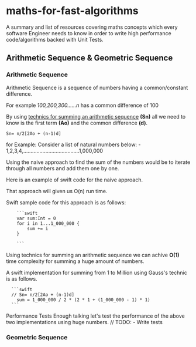 # maths-for-fast-algorithms
A summary and list of resources covering maths concepts which every software Engineer needs to know in order to write high performance code/algorithms backed with Unit Tests.

## Arithmetic Sequence & Geometric Sequence
### Arithmetic Sequence
Arithmetic Sequence is a sequence of numbers having a common/constant difference.

 For example
*100,200,300......n* has a common difference of 100

By using [technics for summing an arithmetic sequence](https://en.wikipedia.org/wiki/Arithmetic_progression#:~:text=An%20alternate%20form%20results%20from%20re%2Dinserting%20the%20substitution%3A,%3A) **(Sn)** 
all we need to know is the first term **(Ao)** and the common difference **(d)**.

`Sn= n/2[2Ao + (n-1)d]`

for Example: 
Consider a list of natural numbers below: - 
1,2,3,4,......................................1,000,000

Using the naive approach to find the sum of the numbers would be to iterate through all numbers and add them one by one.

Here is an example of swift code for the naive approach.

That approach will given us O(n) run time. 

Swift sample code for this approach is as follows: 

        ```swift
        var sum:Int = 0
        for i in 1...1_000_000 {
            sum += i
        }
       
        ```

Using technics for summing an arithmetic sequence we can achive **O(1)** time complexity for summing a huge amount of numbers.

A swift implementation for summing from 1 to Million using Gauss's technic is as follows.
      
      ```swift
      // Sn= n/2[2Ao + (n-1)d]
        sum = 1_000_000 / 2 * (2 * 1 + (1_000_000 - 1) * 1)
      ```
      

Performance Tests
  Enough talking let's test the performance of the above two implementations using huge numbers.
  // TODO: - Write tests
      



### Geometric Sequence
